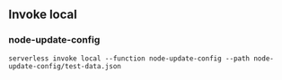 ## Invoke local

### node-update-config

```console
serverless invoke local --function node-update-config --path node-update-config/test-data.json
```